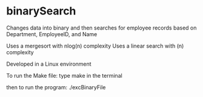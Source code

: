 # binarySearch
Changes data into binary and then searches for employee records based on Department, EmployeeID, and Name

Uses a mergesort with nlog(n) complexity
Uses a linear search with (n) complexity

Developed in a Linux environment

To run the Make file:
  type make in the terminal
  
  then to run the program: ./excBinaryFile
 
